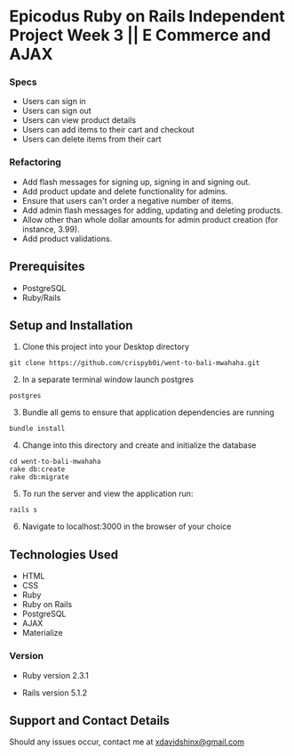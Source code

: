 # Epicodus Ruby on Rails Independent Project Week 3 || E Commerce and AJAX

### Specs
* Users can sign in
* Users can sign out
* Users can view product details
* Users can add items to their cart and checkout
* Users can delete items from their cart

### Refactoring
* Add flash messages for signing up, signing in and signing out.
* Add product update and delete functionality for admins.
* Ensure that users can't order a negative number of items.
* Add admin flash messages for adding, updating and deleting products.
* Allow other than whole dollar amounts for admin product creation (for instance, 3.99).
* Add product validations.

## Prerequisites
* PostgreSQL
* Ruby/Rails


## Setup and Installation
1. Clone this project into your Desktop directory
  ```
  git clone https://github.com/crispyb0i/went-to-bali-mwahaha.git
  ```
2. In a separate terminal window launch postgres
```
postgres
```

3. Bundle all gems to ensure that application dependencies are running
  ```
  bundle install
  ```
4. Change into this directory and create and initialize the database
  ```
  cd went-to-bali-mwahaha
  rake db:create
  rake db:migrate
  ```

  5. To run the server and view the application run:
  ```
  rails s
  ```

  6. Navigate to localhost:3000 in the browser of your choice


## Technologies Used
* HTML
* CSS
* Ruby
* Ruby on Rails
* PostgreSQL
* AJAX
* Materialize


### Version
* Ruby version
  2.3.1

* Rails version
  5.1.2

## Support and Contact Details
Should any issues occur, contact me at xdavidshinx@gmail.com
